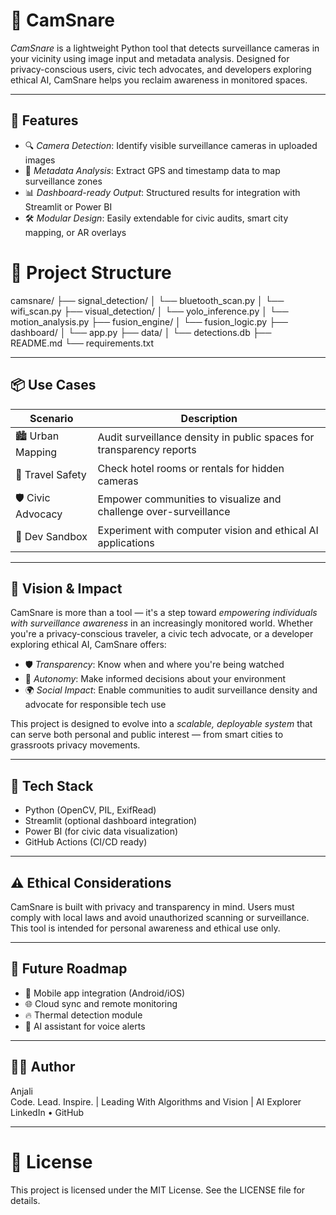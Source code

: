 # 📸 CamSnare

*CamSnare* is a lightweight Python tool that detects surveillance cameras in your vicinity using image input and metadata analysis. Designed for privacy-conscious users, civic tech advocates, and developers exploring ethical AI, CamSnare helps you reclaim awareness in monitored spaces.

---

## 🚀 Features

- 🔍 *Camera Detection*: Identify visible surveillance cameras in uploaded images  
- 🧠 *Metadata Analysis*: Extract GPS and timestamp data to map surveillance zones  
- 📊 *Dashboard-ready Output*: Structured results for integration with Streamlit or Power BI  
- 🛠️ *Modular Design*: Easily extendable for civic audits, smart city mapping, or AR overlays

# 📁 Project Structure
  camsnare/
├── signal_detection/
│   └── bluetooth_scan.py
│   └── wifi_scan.py
├── visual_detection/
│   └── yolo_inference.py
│   └── motion_analysis.py
├── fusion_engine/
│   └── fusion_logic.py
├── dashboard/
│   └── app.py
├── data/
│   └── detections.db
├── README.md
└── requirements.txt

---

## 📦 Use Cases

| Scenario           | Description                                                                 |
|--------------------|-----------------------------------------------------------------------------|
| 🏙️ Urban Mapping  | Audit surveillance density in public spaces for transparency reports        |
| 🧳 Travel Safety  | Check hotel rooms or rentals for hidden cameras                             |
| 🛡️ Civic Advocacy | Empower communities to visualize and challenge over-surveillance            |
| 🧪 Dev Sandbox    | Experiment with computer vision and ethical AI applications                 |

---

## 🧭 Vision & Impact

CamSnare is more than a tool — it's a step toward *empowering individuals with surveillance awareness* in an increasingly monitored world. Whether you're a privacy-conscious traveler, a civic tech advocate, or a developer exploring ethical AI, CamSnare offers:

- 🛡️ *Transparency*: Know when and where you're being watched  
- 🧠 *Autonomy*: Make informed decisions about your environment  
- 🌍 *Social Impact*: Enable communities to audit surveillance density and advocate for responsible tech use

This project is designed to evolve into a *scalable, deployable system* that can serve both personal and public interest — from smart cities to grassroots privacy movements.

---

## 🧰 Tech Stack

- Python (OpenCV, PIL, ExifRead)  
- Streamlit (optional dashboard integration)  
- Power BI (for civic data visualization)  
- GitHub Actions (CI/CD ready)

---

## ⚠️ Ethical Considerations

CamSnare is built with privacy and transparency in mind. Users must comply with local laws and avoid unauthorized scanning or surveillance. This tool is intended for personal awareness and ethical use only.

---

## 📌 Future Roadmap

- 📱 Mobile app integration (Android/iOS)
- 🌐 Cloud sync and remote monitoring
- 🔥 Thermal detection module
- 🧠 AI assistant for voice alerts

---

## 👩‍💻 Author

Anjali  
Code. Lead. Inspire. | Leading With Algorithms and Vision | AI Explorer  
LinkedIn • GitHub

---

# 📄 License

This project is licensed under the MIT License. See the LICENSE file for details.
